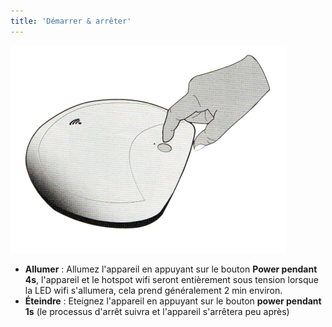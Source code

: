 ```yaml
---
title: 'Démarrer & arrêter'
---
```


![](CAPpower_on_off.png)

* **Allumer** : Allumez l'appareil en appuyant sur le bouton **Power pendant 4s**, l'appareil et le hotspot wifi seront entièrement sous tension lorsque la LED wifi s'allumera, cela prend généralement 2 min environ.
* **Éteindre** : Eteignez l'appareil en appuyant sur le bouton **power pendant 1s** (le processus d'arrêt suivra et l'appareil s'arrêtera peu après)